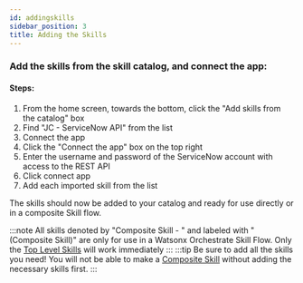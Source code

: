 ```yaml
---
id: addingskills
sidebar_position: 3
title: Adding the Skills
---
```


### Add the skills from the skill catalog, and connect the app:
#### Steps:
1. From the home screen, towards the bottom, click the "Add skills from the catalog" box
2. Find "JC - ServiceNow API" from the list
3. Connect the app
  1. Click the "Connect the app" box on the top right
  2. Enter the username and password of the ServiceNow account with access to the REST API
  3. Click connect app
4. Add each imported skill from the list

The skills should now be added to your catalog and ready for use directly or in a composite Skill flow.

:::note
All skills denoted by "Composite Skill - " and labeled with "(Composite Skill)" are only for use in a Watsonx Orchestrate Skill Flow. Only the [Top Level Skills](/Getting%20Started/skills/#top-level-skills) will work immediately
:::
:::tip
Be sure to add all the skills you need! You will not be able to make a [Composite Skill](compositeskills#composite-skills) without adding the necessary skills first.
:::